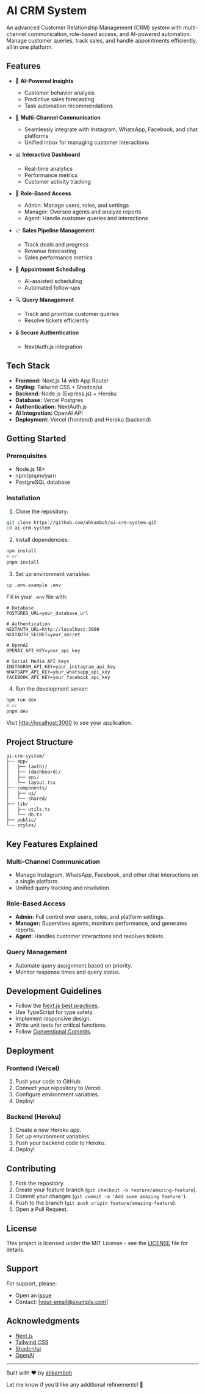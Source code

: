 # AI CRM System  

An advanced Customer Relationship Management (CRM) system with multi-channel communication, role-based access, and AI-powered automation. Manage customer queries, track sales, and handle appointments efficiently, all in one platform.  

## Features  

- 🤖 **AI-Powered Insights**  
  - Customer behavior analysis  
  - Predictive sales forecasting  
  - Task automation recommendations  

- 💬 **Multi-Channel Communication**  
  - Seamlessly integrate with Instagram, WhatsApp, Facebook, and chat platforms  
  - Unified inbox for managing customer interactions  

- 📊 **Interactive Dashboard**  
  - Real-time analytics  
  - Performance metrics  
  - Customer activity tracking  

- 👥 **Role-Based Access**  
  - Admin: Manage users, roles, and settings  
  - Manager: Oversee agents and analyze reports  
  - Agent: Handle customer queries and interactions  

- 📈 **Sales Pipeline Management**  
  - Track deals and progress  
  - Revenue forecasting  
  - Sales performance metrics  

- 📅 **Appointment Scheduling**  
  - AI-assisted scheduling  
  - Automated follow-ups  

- 🔍 **Query Management**  
  - Track and prioritize customer queries  
  - Resolve tickets efficiently  

- 🔒 **Secure Authentication**  
  - NextAuth.js integration  

## Tech Stack  

- **Frontend:** Next.js 14 with App Router  
- **Styling:** Tailwind CSS + Shadcn/ui  
- **Backend:** Node.js (Express.js) + Heroku  
- **Database:** Vercel Postgres  
- **Authentication:** NextAuth.js  
- **AI Integration:** OpenAI API  
- **Deployment:** Vercel (frontend) and Heroku (backend)  

## Getting Started  

### Prerequisites  

- Node.js 18+  
- npm/pnpm/yarn  
- PostgreSQL database  

### Installation  

1. Clone the repository:  
```bash
git clone https://github.com/ahkamboh/ai-crm-system.git  
cd ai-crm-system  
```  

2. Install dependencies:  
```bash
npm install  
# or  
pnpm install  
```  

3. Set up environment variables:  
```bash
cp .env.example .env  
```  

Fill in your `.env` file with:  
```plaintext
# Database  
POSTGRES_URL=your_database_url  

# Authentication  
NEXTAUTH_URL=http://localhost:3000  
NEXTAUTH_SECRET=your_secret  

# OpenAI  
OPENAI_API_KEY=your_api_key  

# Social Media API Keys  
INSTAGRAM_API_KEY=your_instagram_api_key  
WHATSAPP_API_KEY=your_whatsapp_api_key  
FACEBOOK_API_KEY=your_facebook_api_key  
```  

4. Run the development server:  
```bash
npm run dev  
# or  
pnpm dev  
```  

Visit [http://localhost:3000](http://localhost:3000) to see your application.  

## Project Structure  

```plaintext
ai-crm-system/  
├── app/  
│   ├── (auth)/  
│   ├── (dashboard)/  
│   ├── api/  
│   └── layout.tsx  
├── components/  
│   ├── ui/  
│   └── shared/  
├── lib/  
│   ├── utils.ts  
│   └── db.ts  
├── public/  
└── styles/  
```  

## Key Features Explained  

### Multi-Channel Communication  
- Manage Instagram, WhatsApp, Facebook, and other chat interactions on a single platform.  
- Unified query tracking and resolution.  

### Role-Based Access  
- **Admin:** Full control over users, roles, and platform settings.  
- **Manager:** Supervises agents, monitors performance, and generates reports.  
- **Agent:** Handles customer interactions and resolves tickets.  

### Query Management  
- Automate query assignment based on priority.  
- Monitor response times and query status.  

## Development Guidelines  

- Follow the [Next.js best practices](https://nextjs.org/docs/pages/building-your-application/routing/pages-and-layouts).  
- Use TypeScript for type safety.  
- Implement responsive design.  
- Write unit tests for critical functions.  
- Follow [Conventional Commits](https://www.conventionalcommits.org/).  

## Deployment  

### Frontend (Vercel)  
1. Push your code to GitHub.  
2. Connect your repository to Vercel.  
3. Configure environment variables.  
4. Deploy!  

### Backend (Heroku)  
1. Create a new Heroku app.  
2. Set up environment variables.  
3. Push your backend code to Heroku.  
4. Deploy!  

## Contributing  

1. Fork the repository.  
2. Create your feature branch (`git checkout -b feature/amazing-feature`).  
3. Commit your changes (`git commit -m 'Add some amazing feature'`).  
4. Push to the branch (`git push origin feature/amazing-feature`).  
5. Open a Pull Request.  

## License  

This project is licensed under the MIT License - see the [LICENSE](LICENSE) file for details.  

## Support  

For support, please:  
- Open an [issue](https://github.com/ahkamboh/ai-crm-system/issues)  
- Contact: [your-email@example.com]  

## Acknowledgments  

- [Next.js](https://nextjs.org/)  
- [Tailwind CSS](https://tailwindcss.com/)  
- [Shadcn/ui](https://ui.shadcn.com/)  
- [OpenAI](https://openai.com/)  

---  

Built with ❤️ by [ahkamboh](https://github.com/ahkamboh)  

Let me know if you’d like any additional refinements! 🚀

